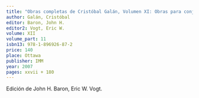 ```yaml
---
title: "Obras completas de Cristóbal Galán, Volumen XI: Obras para conjuntos de más de ocho voces u ocho voces con instrumentos obligados"
author: Galán, Cristóbal
editor: Baron, John H.
editor2: Vogt, Eric W.
volume: XII
volume_part: 11
isbn13: 978-1-896926-87-2
price: 140
place: Ottawa
publisher: IMM
year: 2007
pages: xxvii + 180
---
```

Edición de John H. Baron, Eric W. Vogt.
